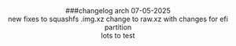 <div align="center">
###changelog arch 07-05-2025
<div align="center">
new fixes to squashfs .img.xz change to raw.xz with changes for efi partition
<div align="center">
lots to test
